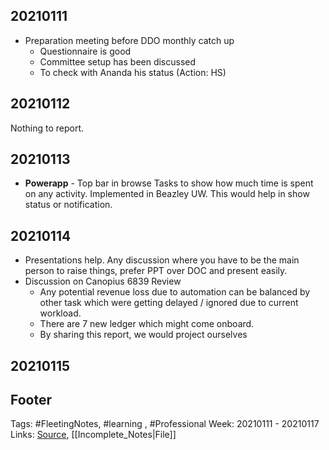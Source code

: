 ## 20210111
- Preparation meeting before DDO monthly catch up
	- Questionnaire is good
	- Committee setup has been discussed
	- To check with Ananda his status (Action: HS)

## 20210112
 Nothing to report.

## 20210113
- **Powerapp** - Top bar in browse Tasks to show how much time is spent on any activity. Implemented in Beazley UW. This would help in  show status or notification.

## 20210114
- Presentations help. Any discussion where you have to be the main person to raise things, prefer PPT over DOC and present easily.
- Discussion on Canopius 6839 Review 
	- Any potential revenue loss due to automation can be balanced by other task which were getting delayed / ignored due to current workload.
	- There are 7 new ledger which might come onboard.
	- By sharing this report, we would project ourselves

## 20210115



## Footer

Tags: #FleetingNotes, #learning , #Professional
Week: 20210111 - 20210117
Links: 
[Source](template.md), [[Incomplete_Notes|File]]

<!--
Comment - 
-->
<!--stackedit_data:
eyJoaXN0b3J5IjpbLTEyMjg0MTAxMjcsLTE3MjQ5MDY1ODQsLT
E1Mjc1NDgxNDBdfQ==
-->